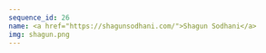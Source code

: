 ```yaml
---
sequence_id: 26
name: <a href="https://shagunsodhani.com/">Shagun Sodhani</a>
img: shagun.png
---
```

